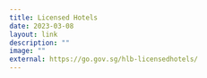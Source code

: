 ```yaml
---
title: Licensed Hotels
date: 2023-03-08
layout: link
description: ""
image: ""
external: https://go.gov.sg/hlb-licensedhotels/
---
```











